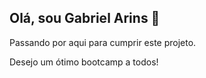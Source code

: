 ## Olá, sou Gabriel Arins 👋

Passando por aqui para cumprir este projeto. 

Desejo um ótimo bootcamp a todos!
